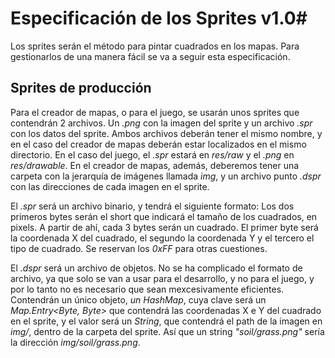 # Especificación de los Sprites v1.0#

Los sprites serán el método para pintar cuadrados en los mapas. Para gestionarlos de una manera fácil se va a seguir esta especificación.

## Sprites de producción ##

Para el creador de mapas, o para el juego, se usarán unos sprites que contendrán 2 archivos. Un *.png* con la imagen del sprite y un archivo *.spr* con los datos del sprite. Ambos archivos deberán tener el mismo nombre, y en el caso del creador de mapas deberán estar localizados en el mismo directorio. En el caso del juego, el *.spr* estará en *res/raw* y el *.png* en *res/drawable*. En el creador de mapas, además, deberemos tener una carpeta con la jerarquía de imágenes llamada *img*, y un archivo punto *.dspr* con las direcciones de cada imagen en el sprite.

El *.spr* será un archivo binario, y tendrá el siguiente formato: Los dos primeros bytes serán el short que indicará el tamaño de los cuadrados, en pixels. A partir de ahí, cada 3 bytes serán un cuadrado. El primer byte será la coordenada X del cuadrado, el segundo la coordenada Y y el tercero el tipo de cuadrado. Se reservan los *0xFF* para otras cuestiones.

El *.dspr* será un archivo de objetos. No se ha complicado el formato de archivo, ya que solo se van a usar para el desarrollo, y no para el juego, y por lo tanto no es necesario que sean mexcesivamente eficientes. Contendrán un único objeto, *un HashMap*, cuya clave será un *Map.Entry<Byte, Byte>* que contendrá las coordenadas X e Y del cuadrado en el sprite, y el valor será un *String*, que contendrá el path de la imagen en *img/*, dentro de la carpeta del sprite. Así que un string *"soil/grass.png"* sería la dirección *img/soil/grass.png*.